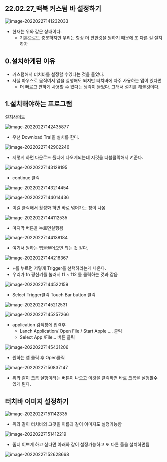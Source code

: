 ## 22.02.27_맥북 커스텀 바 설정하기

![image-20220227141232033](22.02.17_맥북커스텀바설정하기.assets/image-20220227141232033.png)

- 현재는 위와 같은 상태이다.
  - 기본으로도 충분하지만 우리는 항상 더 편한것을 원하기 때문에 또 다른 걸 설치하자

## 0.설치하게된 이유

- 커스텀해서 터치바를 설정할 수있다는 것을 들었다.
- 사실 마우스로 움직여서 앱을 실행해도 되지만 터치바에 자주 사용하는 앱이 있다면
  - 더 빠르고 편하게 사용할 수 있다는 생각이 들었다. 그래서 설치를 해볼것이다.

## 1.설치해야하는 프로그램

[설치사이트](https://folivora.ai/)

![image-20220227142435877](22.02.17_맥북커스텀바설정하기.assets/image-20220227142435877.png)

- 우선 Download Tral을 설치를 한다.

![image-20220227142902246](22.02.17_맥북커스텀바설정하기.assets/image-20220227142902246.png)

- 저렇게 하면 다운로드 폴더에 나오게되는데 저것을 더블클릭해서 켜준다.

![image-20220227143128195](22.02.17_맥북커스텀바설정하기.assets/image-20220227143128195.png)

- continue 클릭

![image-20220227143214454](22.02.17_맥북커스텀바설정하기.assets/image-20220227143214454.png)

![image-20220227144014436](22.02.17_맥북커스텀바설정하기.assets/image-20220227144014436.png)

- 이걸 클릭해서 활성화 하면 바로 넘어가는 창이 나옴

![image-20220227144112535](22.02.17_맥북커스텀바설정하기.assets/image-20220227144112535.png)

- 마지막 버튼을 누르면실행됨

![image-20220227144138184](22.02.17_맥북커스텀바설정하기.assets/image-20220227144138184.png)

- 여기서 원하는 앱을끌어오면 되는 것 같다.

![image-20220227144218367](22.02.17_맥북커스텀바설정하기.assets/image-20220227144218367.png)

- +를 누르면  저렇게 Trigger를 선택하라는게 나온다.
- 우리가 fn 펑션키를 눌러서 f1 ~ f12 를 클릭하는 것과 같음

![image-20220227144522159](22.02.17_맥북커스텀바설정하기.assets/image-20220227144522159.png)

- Select Trigger클릭 Touch Bar button 클릭

![image-20220227145212531](22.02.17_맥북커스텀바설정하기.assets/image-20220227145212531.png)

![image-20220227145257266](22.02.17_맥북커스텀바설정하기.assets/image-20220227145257266.png)

- application 검색창에 입력후
  - Lanch Application/ Open File / Start Apple .... 클릭 
  - Select App /File... 버튼 클릭

![image-20220227145431206](22.02.17_맥북커스텀바설정하기.assets/image-20220227145431206.png)

- 원하는 앱 클릭 후 Open클릭

![image-20220227150837147](22.02.17_맥북커스텀바설정하기.assets/image-20220227150837147.png)

- 위와 같이 크롬 실행이라는 버튼이 나오고 이것을 클릭하면 바로 크롬을 실행할수 있게 된다.

## 터치바 이미지 설정하기

![image-20220227151142335](22.02.17_맥북커스텀바설정하기.assets/image-20220227151142335.png)

- 위와 같이 터치바의 그것을 이름과 같이 이미지도 설정가능함

![image-20220227151412219](22.02.17_맥북커스텀바설정하기.assets/image-20220227151412219.png)

- 좀더 이쁘게 하고 싶다면 아래와 같이 설정가능하고 또 다른 툴을 설치하면됨

![image-20220227152628668](22.02.17_맥북커스텀바설정하기.assets/image-20220227152628668.png)

